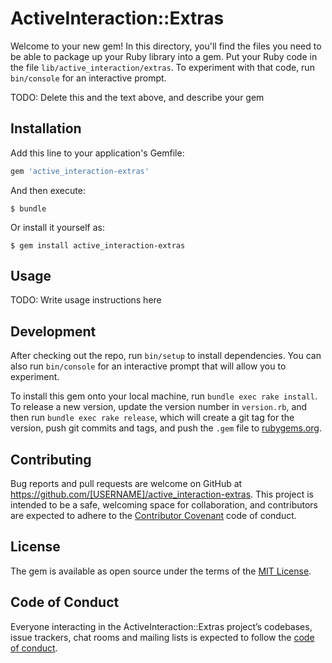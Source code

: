 # ActiveInteraction::Extras

Welcome to your new gem! In this directory, you'll find the files you need to be able to package up your Ruby library into a gem. Put your Ruby code in the file `lib/active_interaction/extras`. To experiment with that code, run `bin/console` for an interactive prompt.

TODO: Delete this and the text above, and describe your gem

## Installation

Add this line to your application's Gemfile:

```ruby
gem 'active_interaction-extras'
```

And then execute:

    $ bundle

Or install it yourself as:

    $ gem install active_interaction-extras

## Usage

TODO: Write usage instructions here

## Development

After checking out the repo, run `bin/setup` to install dependencies. You can also run `bin/console` for an interactive prompt that will allow you to experiment.

To install this gem onto your local machine, run `bundle exec rake install`. To release a new version, update the version number in `version.rb`, and then run `bundle exec rake release`, which will create a git tag for the version, push git commits and tags, and push the `.gem` file to [rubygems.org](https://rubygems.org).

## Contributing

Bug reports and pull requests are welcome on GitHub at https://github.com/[USERNAME]/active_interaction-extras. This project is intended to be a safe, welcoming space for collaboration, and contributors are expected to adhere to the [Contributor Covenant](http://contributor-covenant.org) code of conduct.

## License

The gem is available as open source under the terms of the [MIT License](https://opensource.org/licenses/MIT).

## Code of Conduct

Everyone interacting in the ActiveInteraction::Extras project’s codebases, issue trackers, chat rooms and mailing lists is expected to follow the [code of conduct](https://github.com/[USERNAME]/active_interaction-extras/blob/master/CODE_OF_CONDUCT.md).

